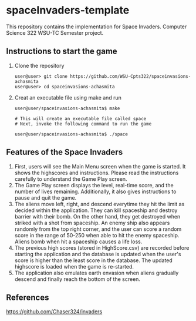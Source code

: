 # spaceInvaders-template
This repository contains the implementation for Space Invaders.  Computer Science 322 WSU-TC Semester project.

## Instructions to start the game

1.  Clone the repository

    ```console
    user@user> git clone https://github.com/WSU-Cpts322/spaceinvasions-achasmita
    user@user> cd spaceinvasions-achasmita
    ```

1.  Creat an executable file using make and run

    ```` console
    user@user/spaceinvasions-achasmita$ make
    
    # This will create an executable file called space
    # Next, invoke the following command to run the game

    user@user/spaceinvasions-achasmita$ ./space

    ````

## Features of the Space Invaders

1. First, users will see the Main Menu screen when the game is started. It shows the highscores and instructions. Please read the instructions carefully to understand the Game Play screen.
2. The Game Play screen displays the level, real-time score, and the number of lives remaining. Additionally, it also gives instructions to pause and quit the game.
3. The aliens move left, right, and descend everytime they hit the limit as decided within the application. They can kill spaceship and destroy barrier with their bomb. On the other hand, they get destroyed when striked with a shot from spaceship. An enemy ship also appears randomly from the top right corner, and the user can score a random score in the range of 50-250 when able to hit the enemy spaceship. Aliens bomb when hit a spaceship causes a life loss.
4. The previous high scores (stored in HighScore.csv) are recorded before starting the application and the database is updated when the user's score is higher than the least score in the database. The updated highscore is loaded when the game is re-started. 
5. The application also emulates earth envasion when aliens gradually descend and finally reach the bottom of the screen.

## References

https://github.com/Chaser324/invaders
